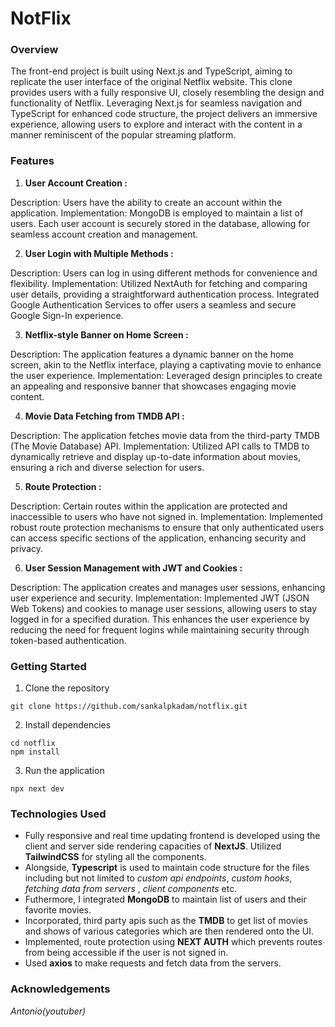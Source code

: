 # NotFlix

### Overview
The front-end project is built using Next.js and TypeScript, aiming to replicate the user interface of the original Netflix website. This clone provides users with a fully responsive UI, closely resembling the design and functionality of Netflix. Leveraging Next.js for seamless navigation and TypeScript for enhanced code structure, the project delivers an immersive experience, allowing users to explore and interact with the content in a manner reminiscent of the popular streaming platform.

### Features
1. **User Account Creation :**

Description: Users have the ability to create an account within the application.
Implementation: MongoDB is employed to maintain a list of users. Each user account is securely stored in the database, allowing for seamless account creation and management.

2. **User Login with Multiple Methods :**

Description: Users can log in using different methods for convenience and flexibility.
Implementation:
Utilized NextAuth for fetching and comparing user details, providing a straightforward authentication process.
Integrated Google Authentication Services to offer users a seamless and secure Google Sign-In experience.

3. **Netflix-style Banner on Home Screen :**

Description: The application features a dynamic banner on the home screen, akin to the Netflix interface, playing a captivating movie to enhance the user experience.
Implementation: Leveraged design principles to create an appealing and responsive banner that showcases engaging movie content.

4. **Movie Data Fetching from TMDB API :**

Description: The application fetches movie data from the third-party TMDB (The Movie Database) API.
Implementation: Utilized API calls to TMDB to dynamically retrieve and display up-to-date information about movies, ensuring a rich and diverse selection for users.

5. **Route Protection :**

Description: Certain routes within the application are protected and inaccessible to users who have not signed in.
Implementation: Implemented robust route protection mechanisms to ensure that only authenticated users can access specific sections of the application, enhancing security and privacy.

6. **User Session Management with JWT and Cookies :**

Description: The application creates and manages user sessions, enhancing user experience and security.
Implementation: Implemented JWT (JSON Web Tokens) and cookies to manage user sessions, allowing users to stay logged in for a specified duration. This enhances the user experience by reducing the need for frequent logins while maintaining security through token-based authentication.
### Getting Started
1. Clone the repository
```
git clone https://github.com/sankalpkadam/notflix.git 
```
2. Install dependencies
```
cd notflix
npm install
```
3. Run the application
```
npx next dev
```
### Technologies Used

+ Fully responsive and real time updating frontend is developed using the client and server side rendering capacities of **NextJS**. Utilized **TailwindCSS** for styling all the components.
+ Alongside, **Typescript** is used to maintain code structure for the files including but not limited to _custom api endpoints_, _custom hooks_, _fetching data from servers_ , _client components_ etc.
+ Futhermore, I integrated **MongoDB** to maintain list of users and their favorite movies. 
+ Incorporated, third party apis such as the **TMDB** to get list of movies and shows of various categories which are then rendered onto the UI.
+ Implemented, route protection using **NEXT AUTH** which prevents routes from being accessible if the user is not signed in.
+ Used **axios** to make requests and fetch data from the servers.

### Acknowledgements
_Antonio(youtuber)_